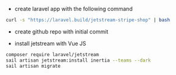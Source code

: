 - create laravel app with the following command
```bash
curl -s "https://laravel.build/jetstream-stripe-shop" | bash
```
- create github repo with initial commit

- install jetstream with Vue JS
```bash
composer require laravel/jetstream
sail artisan jetstream:install inertia --teams --dark
sail artisan migrate
```